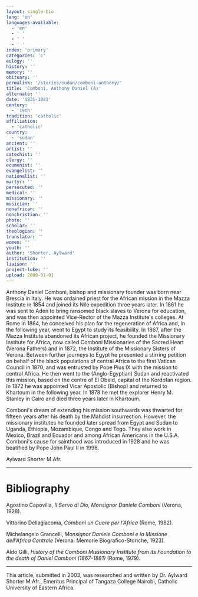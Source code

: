```yaml
---
layout: single-bio
lang: 'en'
languages-available:
  - 'en'
  - ' '
  - ' '
  - ' '
index: 'primary'
categories: 'c'
eulogy: ''
history: ''
memory: ''
obituary: ''
permalink: '/stories/sudan/comboni-anthony/'
title: 'Comboni, Anthony Daniel (A)'
alternate: ''
date: '1831-1881'
century:
  - '19th'
tradition: 'catholic'
affiliation:
  - 'catholic'
country:
  - 'sudan'
ancient: ''
artist: ''
catechist: ''
clergy: ''
ecumenist: ''
evangelist: ''
nationalist: ''
martyr: ''
persecuted: ''
medical: ''
missionary: ''
musician: ''
nonafrican: ''
nonchristian: ''
photo: ''
scholar: ''
theologian: ''
translator: ''
women: ''
youth: ''
author: 'Shorter, Aylward'
institution: ''
liaison: ''
project-luke: ''
upload: 2000-01-01
---
```



Anthony Daniel Comboni, bishop and missionary founder was born near Brescia in Italy. He was ordained priest for the African mission in the Mazza Institute in 1854 and joined its Nile expedition three years later. In 1861 he was sent to Aden to bring ransomed black slaves to Verona for education, and was then appointed Vice-Rector of the Mazza Institute's colleges. At Rome in 1864, he conceived his plan for the regeneration of Africa and, in the following year, went to Egypt to study its feasibility. In 1867, after the Mazza Institute abandoned its African project, he founded the Missionary Institute for Africa, now called Comboni Missionaries of the Sacred Heart (Verona Fathers) and in 1872, the Institute of  the Missionary Sisters of Verona. Between further journeys to Egypt he presented a stirring petition on behalf of the black populations of  central Africa to the first Vatican Council in 1870, and was entrusted by Pope Pius IX with the mission to central Africa. He then went to the (Anglo-Egyptian) Sudan and reactivated this mission, based on the centre of El Obeid, capital of the Kordofan region. In 1872 he was appointed Vicar Apostolic (Bishop) and returned to Khartoum in the following year. In 1878 he met the explorer Henry M. Stanley in Cairo and died three years later in Khartoum.

Comboni's dream of extending his mission southwards was thwarted for fifteen years after his death by the Mahdist insurrection. However, the missionary institutes he founded later spread from Egypt and Sudan to Uganda, Ethiopia, Mozambique, Congo and Togo. They also work in Mexico, Brazil and Ecuador and among African Americans in the U.S.A. Comboni's cause for sainthood was introduced in 1928 and he was beatified by Pope John Paul  II  in 1996.

Aylward Shorter M.Afr.

---

# Bibliography

Agostino Capovilla, *Il Servo di Dio, Monsignor Daniele Comboni* (Verona, 1928).

Vittorino Dellagiacoma, *Comboni un Cuore per l'Africa* (Rome, 1982).

Michelangelo Grancelli, *Monsignor Daniele Comboni e la Missione dell'Africa Centrale* (Verona: Memorie Biografico-Storiche, 1923).

Aldo Gilli, *History of the Comboni Missionary Institute from its Foundation to the death of Daniel Comboni (1867-1881)* (Rome, 1979).

---

This article, submitted in 2003, was researched and written by Dr. Aylward Shorter M.Afr., Emeritus Principal of Tangaza College Nairobi, Catholic University of Eastern Africa.